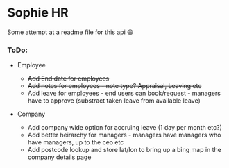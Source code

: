 # Sophie HR

Some attempt at a readme file for this api 😄

### ToDo:
- Employee
	- ~~Add End date for employees~~
	- ~~Add notes for employees - note type? Appraisal, Leaving etc~~
	- Add leave for employees - end users can book/request - managers have to approve (substract taken leave from available leave)
 
- Company
	- Add company wide option for accruing leave (1 day per month etc?)
	- Add better heirarchy for managers - managers have managers who have managers, up to the ceo etc
	- Add postcode lookup and store lat/lon to bring up a bing map in the company details page

 
 